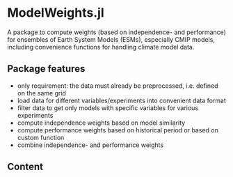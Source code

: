 # ModelWeights.jl

A package to compute weights (based on independence- and performance) for ensembles of Earth System Models (ESMs), especially CMIP models, including convenience functions for handling climate model data.

## Package features

- only requirement: the data must already be preprocessed, i.e. defined on the same grid
- load data for different variables/experiments into convenient data format
- filter data to get only models with specific variables for various experiments
- compute independence weights based on model similarity
- compute performance weights based on historical period or based on custom function
- combine independence- and performance weights

## Content

```@contents
```






